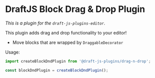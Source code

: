 # DraftJS Block Drag & Drop Plugin

_This is a plugin for the `draft-js-plugins-editor`._

This plugin adds drag and drop functionality to your editor!

- Move blocks that are wrapped by `DraggableDecorator`

Usage:

```js
import createBlockDndPlugin from '@draft-js-plugins/drag-n-drop';

const blockDndPlugin = createBlockDndPlugin();
```
